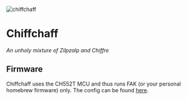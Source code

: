 ![chiffchaff](https://github.com/kilipan/chiffchaff/blob/main/chiffchaff.jpg?raw=true)

# Chiffchaff
*An unholy mixture of Zilpzalp and Chiffre*

## Firmware
Chiffchaff uses the CH552T MCU and thus runs FAK (or your personal homebrew firmware) only. The config can be found [here](https://github.com/kilipan/fak-config/tree/main/keyboards/chiffchaff).
